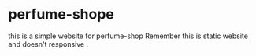# perfume-shope
this is a simple website for perfume-shop Remember this is static website and doesn't responsive .
